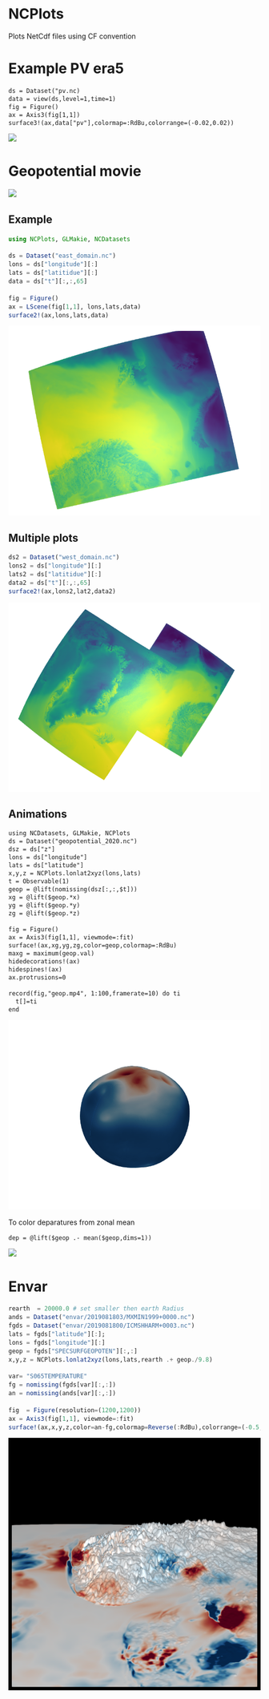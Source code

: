 # NCPlots 


Plots NetCdf files using CF convention

# Example PV era5
```
ds = Dataset("pv.nc)
data = view(ds,level=1,time=1)
fig = Figure()
ax = Axis3(fig[1,1])
surface3!(ax,data["pv"],colormap=:RdBu,colorrange=(-0.02,0.02))
```


![](docs/pv500.gif)


# Geopotential movie

![](docs/geop2.gif)


## Example 

```julia
using NCPlots, GLMakie, NCDatasets

ds = Dataset("east_domain.nc") 
lons = ds["longitude"][:]
lats = ds["latitidue"][:]
data = ds["t"][:,:,65]

fig = Figure()
ax = LScene(fig[1,1], lons,lats,data)
surface2!(ax,lons,lats,data) 
```

![](east_domain.png)

## Multiple plots 

```julia
ds2 = Dataset("west_domain.nc") 
lons2 = ds["longitude"][:]
lats2 = ds["latitidue"][:]
data2 = ds["t"][:,:,65]
surface2!(ax,lons2,lat2,data2)
```

![](east_west_domain.png)


## Animations 

```
using NCDatasets, GLMakie, NCPlots
ds = Dataset("geopotential_2020.nc")
dsz = ds["z"]
lons = ds["longitude"]
lats = ds["latitude"]
x,y,z = NCPlots.lonlat2xyz(lons,lats)
t = Observable(1)
geop = @lift(nomissing(dsz[:,:,$t]))
xg = @lift($geop.*x)
yg = @lift($geop.*y)
zg = @lift($geop.*z)

fig = Figure()
ax = Axis3(fig[1,1], viewmode=:fit)
surface!(ax,xg,yg,zg,color=geop,colormap=:RdBu)
maxg = maximum(geop.val)
hidedecorations!(ax)
hidespines!(ax)
ax.protrusions=0

record(fig,"geop.mp4", 1:100,framerate=10) do ti
  t[]=ti
end
```

![](docs/geop.gif)

To color deparatures from zonal mean 

```
dep = @lift($geop .- mean($geop,dims=1))
```


![](docs/geop_depmean.gif)


# Envar 


```julia
rearth  = 20000.0 # set smaller then earth Radius 
ands = Dataset("envar/2019081803/MXMIN1999+0000.nc")
fgds = Dataset("envar/2019081800/ICMSHHARM+0003.nc")
lats = fgds["latitude"][:];
lons = fgds["longitude"][:]
geop = fgds["SPECSURFGEOPOTEN"][:,:]
x,y,z = NCPlots.lonlat2xyz(lons,lats,rearth .+ geop./9.8)

var= "S065TEMPERATURE"
fg = nomissing(fgds[var][:,:])
an = nomissing(ands[var][:,:])

fig  = Figure(resolution=(1200,1200))
ax = Axis3(fig[1,1], viewmode=:fit)
surface!(ax,x,y,z,color=an-fg,colormap=Reverse(:RdBu),colorrange=(-0.5,0.5))
```

![](docs/envar_2019081803.png)







